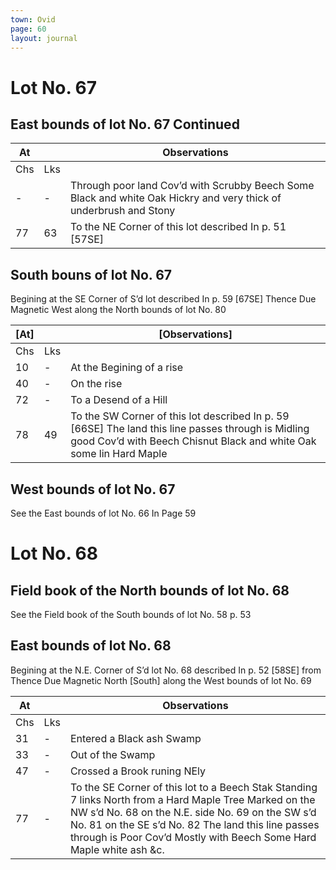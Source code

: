 ```yaml
---
town: Ovid
page: 60
layout: journal
---
```


# Lot No. 67

## East bounds of lot No. 67 Continued

| At |    | Observations |
| -- | -- | ------------ |
| Chs | Lks | |
| - | - | Through poor land Cov’d with Scrubby Beech Some Black and white Oak Hickry and very thick of underbrush and Stony |
77 | 63 | To the NE Corner of this lot described In p. 51 [57SE]

## South bouns of lot No. 67
Begining at the SE Corner of S’d lot described In p. 59 [67SE]  Thence Due Magnetic West along the North bounds of lot No. 80

| [At] |    | [Observations] |
| -- | -- | ------------ |
| Chs | Lks | |
10 | - | At the Begining of a rise
40 | - | On the rise
72 | - | To a Desend of a Hill
78 | 49 | To the SW Corner of this lot described In p. 59 [66SE] The land this line passes through is Midling good Cov’d with Beech Chisnut Black and white Oak some lin Hard Maple

## West bounds of lot No. 67
See the East bounds of lot No. 66 In Page 59

# Lot No. 68

## Field book of the North bounds of lot No. 68
See the Field book of the South bounds of lot No. 58 p. 53

## East bounds of lot No. 68
Begining at the N.E. Corner of S’d lot No. 68 described In p. 52 [58SE] from Thence Due Magnetic North [South] along the West bounds of lot No. 69

| At |    | Observations |
| -- | -- | ------------ |
| Chs | Lks | |
31 | - | Entered a Black ash Swamp
33 | - | Out of the Swamp
47 | - | Crossed a Brook runing NEly
77 | - | To the SE Corner of this lot to a Beech Stak Standing 7 links North from a Hard Maple Tree Marked on the NW s’d No. 68 on the N.E. side No. 69 on the SW s’d No. 81 on the SE s’d No. 82 The land this line passes through is Poor Cov’d Mostly with Beech Some Hard Maple white ash &c.

